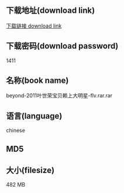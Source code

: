 ## 下载地址(download link)
[下载链接 download link](https://tutu365.netlify.app/?s=beyond-2011%E5%8F%B6%E4%B8%96%E8%8D%A3%E5%AE%9D%E8%B4%9D%E8%B5%96%E4%B8%8A%E5%A4%A7%E6%98%8E%E6%98%9F-flv.rar)

## 下载密码(download password)
1411

## 名称(book name)
beyond-2011叶世荣宝贝赖上大明星-flv.rar.rar

## 语言(language)
chinese

## MD5


## 大小(filesize)
482 MB
